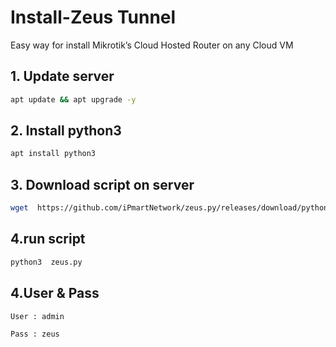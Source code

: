 # Install-Zeus Tunnel
Easy way for install Mikrotik’s Cloud Hosted Router on any Cloud VM

## 1. Update server

```bash
apt update && apt upgrade -y

```

## 2. Install python3

```bash
apt install python3
```

## 3. Download script on server

```bash
wget  https://github.com/iPmartNetwork/zeus.py/releases/download/python-tunnel/zeus.py
```

## 4.run script

```bash
python3  zeus.py
```

## 4.User & Pass

```bash
User : admin

Pass : zeus
```
